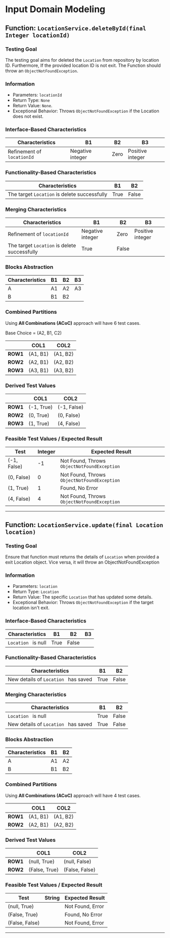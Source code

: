 # Input Domain Modeling

## Function: `LocationService.deleteById(final Integer locationId)`

### Testing Goal

The testing goal aims for deleted the `Location` from repository by location ID. Furthermore, If the provided location ID is not exit. The Function should throw an `ObjectNotFoundException`.

### Information

- Parameters: `locationId`
- Return Type: `None`
- Return Value: `None`.
- Exceptional Behavior: Throws `ObjectNotFoundException` if the Location does not exist.

### Interface-Based Characteristics

| Characteristics            | B1               | B2    | B3               |
|----------------------------|------------------|-------|------------------|
| Refinement of `locationId` | Negative integer | Zero  | Positive integer |

### Functionality-Based Characteristics

| Characteristics                               | B1   | B2    |
|-----------------------------------------------|------|-------|
| The target `Location` is  delete successfully | True | False |

### Merging Characteristics

| Characteristics                               | B1               | B2    | B3               |
|-----------------------------------------------|------------------|-------|------------------|
| Refinement of `locationId`                    | Negative integer | Zero  | Positive integer |
| The target `Location` is  delete successfully | True             | False |                  |


### Blocks Abstraction

| Characteristics | B1 | B2 | B3 |
|-----------------|----|----|----|
| A               | A1 | A2 | A3 |
| B               | B1 | B2 |    |

### Combined Partitions

Using **All Combinations (ACoC)** approach will have 6 test cases.

Base Choice = (A2, B1, C2)

|          | COL1     | COL2     |
|----------|----------|----------|
| **ROW1** | (A1, B1) | (A1, B2) |
| **ROW2** | (A2, B1) | (A2, B2) |
| **ROW3** | (A3, B1) | (A3, B2) |

### Derived Test Values

|          | COL1       | COL2        |
|----------|------------|-------------|
| **ROW1** | (-1, True) | (-1, False) |
| **ROW2** | (0, True)  | (0, False)  |
| **ROW3** | (1, True)  | (4, False)  |

### Feasible Test Values / Expected Result

| Test        | Integer | Expected Result                             | 
|-------------|---------|---------------------------------------------|
| (-1, False) | -1      | Not Found, Throws `ObjectNotFoundException` |
| (0, False)  | 0       | Not Found, Throws `ObjectNotFoundException` |
| (1, True)   | 1       | Found, No Error                             |
| (4, False)  | 4       | Not Found, Throws `ObjectNotFoundException` |
---

## Function: `LocationService.update(final Location location)`

### Testing Goal

Ensure that function must returns the details of `Location` when provided a exit Location object. Vice versa, it will throw an ObjectNotFoundException

### Information

- Parameters: `location`
- Return Type: `Location`
- Return Value: The specific `Location` that has updated some details.
- Exceptional Behavior: Throws `ObjectNotFoundException` if the target location isn't exit.

### Interface-Based Characteristics

| Characteristics           | B1               | B2    | B3               |
|---------------------------|------------------|-------|------------------|
| `Location ` is null       | True             | False |                  |

### Functionality-Based Characteristics

| Characteristics                      | B1   | B2    |
|--------------------------------------|------|-------|
| New details of `Location ` has saved | True | False |

### Merging Characteristics

| Characteristics                      | B1   | B2    |
|--------------------------------------|------|-------|
| `Location ` is null                  | True | False |
| New details of `Location ` has saved | True | False |

### Blocks Abstraction

| Characteristics | B1 | B2 |
|-----------------|----|----|
| A               | A1 | A2 |
| B               | B1 | B2 |

### Combined Partitions

Using **All Combinations (ACoC)** approach will have 4 test cases.

|          | COL1     | COL2     |
|----------|----------|----------|
| **ROW1** | (A1, B1) | (A1, B2) |
| **ROW2** | (A2, B1) | (A2, B2) |

### Derived Test Values

|          | COL1          | COL2           |
|----------|---------------|----------------|
| **ROW1** | (null, True)  | (null, False)  |
| **ROW2** | (False, True) | (False, False) |

### Feasible Test Values / Expected Result

| Test           | String | Expected Result  | 
|----------------|--------|------------------|
| (null, True)   |        | Not Found, Error |
| (False, True)  |        | Found, No Error  |
| (False, False) |        | Not Found, Error |

---